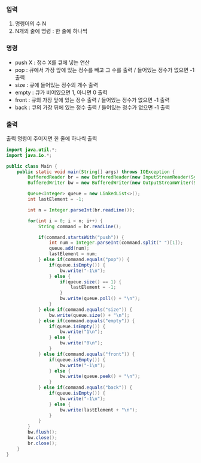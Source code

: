 ### 입력
1. 명령어의 수 N
2. N개의 줄에 명령 : 한 줄에 하나씩

### 명령
- push X : 정수 X를 큐에 넣는 연산
- pop : 큐에서 가장 앞에 있는 정수를 빼고 그 수를 출력 / 들어있는 정수가 없으면 -1 출력
- size : 큐에 들어있는 정수의 개수 출력
- empty : 큐가 비어있으면 1, 아니면 0 출력
- front : 큐의 가장 앞에 있는 정수 출력 / 들어있는 정수가 없으면 -1 출력
- back : 큐의 가장 뒤에 있는 정수 출력 / 들어있는 정수가 없으면 -1 출력

### 출력
출력 명령이 주어지면 한 줄에 하나씩 출력

```java
import java.util.*;
import java.io.*;

public class Main {
    public static void main(String[] args) throws IOException {
        BufferedReader br = new BufferedReader(new InputStreamReader(System.in));
        BufferedWriter bw = new BufferedWriter(new OutputStreamWriter(System.out));

        Queue<Integer> queue = new LinkedList<>();
        int lastElement = -1;

        int n = Integer.parseInt(br.readLine());

        for(int i = 0; i < n; i++) {
            String command = br.readLine();

            if(command.startsWith("push")) {
                int num = Integer.parseInt(command.split(" ")[1]);
                queue.add(num);
                lastElement = num;
            } else if(command.equals("pop")) {
                if(queue.isEmpty()) {
                    bw.write("-1\n");
                } else {
                    if(queue.size() == 1) {
                        lastElement = -1;
                    }
                    bw.write(queue.poll() + "\n");
                }
            } else if(command.equals("size")) {
                bw.write(queue.size() + "\n");
            } else if(command.equals("empty")) {
                if(queue.isEmpty()) {
                    bw.write("1\n");
                } else {
                    bw.write("0\n");
                }
            } else if(command.equals("front")) {
                if(queue.isEmpty()) {
                    bw.write("-1\n");
                } else {
                    bw.write(queue.peek() + "\n");
                }
            } else if(command.equals("back")) {
                if(queue.isEmpty()) {
                    bw.write("-1\n");
                } else {
                    bw.write(lastElement + "\n");
                }
            }
        }
        bw.flush();
        bw.close();
        br.close();
    }
}
```
